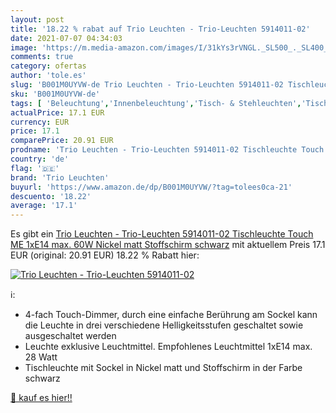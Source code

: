 ```yaml
---
layout: post
title: '18.22 % rabat auf Trio Leuchten - Trio-Leuchten 5914011-02'
date: 2021-07-07 04:34:03
image: 'https://m.media-amazon.com/images/I/31kYs3rVNGL._SL500_._SL400_.jpg'
comments: true
category: ofertas
author: 'tole.es'
slug: 'B001M0UYVW-de Trio Leuchten - Trio-Leuchten 5914011-02 Tischleuchte...'
sku: 'B001M0UYVW-de'
tags: [ 'Beleuchtung','Innenbeleuchtung','Tisch- & Stehleuchten','Tischlampen','trio leuchten', ]
actualPrice: 17.1 EUR
currency: EUR
price: 17.1
comparePrice: 20.91 EUR
prodname: 'Trio Leuchten - Trio-Leuchten 5914011-02 Tischleuchte Touch ME 1xE14 max. 60W Nickel matt Stoffschirm schwarz'
country: 'de'
flag: '🇩🇪'
brand: 'Trio Leuchten'
buyurl: 'https://www.amazon.de/dp/B001M0UYVW/?tag=tolees0ca-21'
descuento: '18.22'
average: '17.1'
---
```


Es gibt ein [Trio Leuchten - Trio-Leuchten 5914011-02 Tischleuchte Touch ME 1xE14 max. 60W Nickel matt Stoffschirm schwarz](https://www.amazon.de/dp/B001M0UYVW/?tag=tolees0ca-21) mit aktuellem Preis 17.1 EUR (original: 20.91 EUR) 18.22 % Rabatt hier:

[![Trio Leuchten - Trio-Leuchten 5914011-02](https://m.media-amazon.com/images/I/31kYs3rVNGL._SL500_._SL400_.jpg)](https://www.amazon.de/dp/B001M0UYVW/?tag=tolees0ca-21)

ℹ️:

- 4-fach Touch-Dimmer, durch eine einfache Berührung am Sockel kann die Leuchte in drei verschiedene Helligkeitsstufen geschaltet sowie ausgeschaltet werden
- Leuchte exklusive Leuchtmittel. Empfohlenes Leuchtmittel 1xE14 max. 28 Watt
- Tischleuchte mit Sockel in Nickel matt und Stoffschirm in der Farbe schwarz

[🛒 kauf es hier!!](https://www.amazon.de/dp/B001M0UYVW/?tag=tolees0ca-21)
